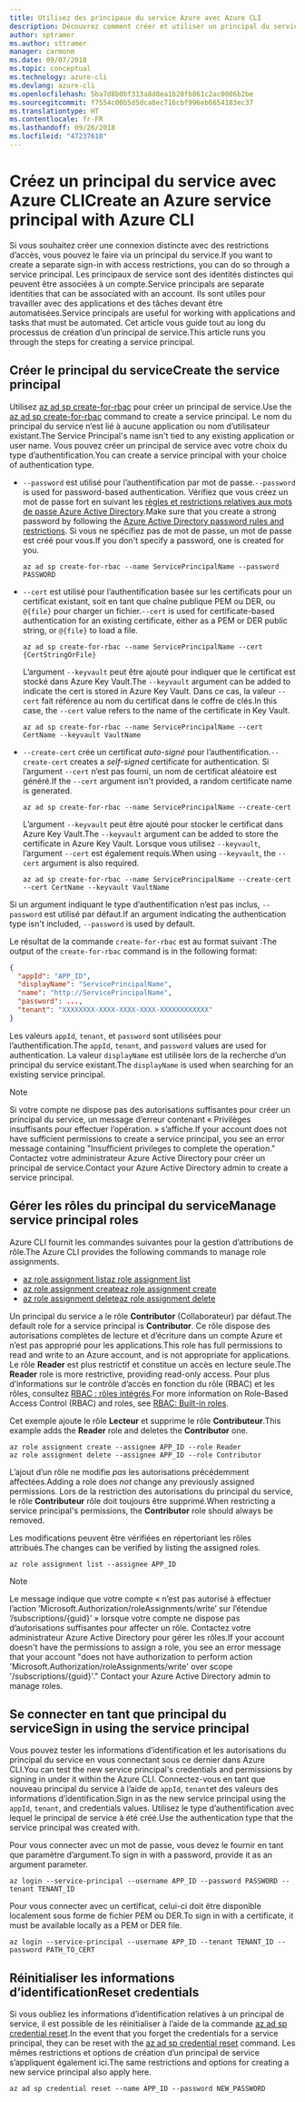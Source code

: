 ```yaml
---
title: Utilisez des principaux du service Azure avec Azure CLI
description: Découvrez comment créer et utiliser un principal du service avec Azure CLI.
author: sptramer
ms.author: sttramer
manager: carmonm
ms.date: 09/07/2018
ms.topic: conceptual
ms.technology: azure-cli
ms.devlang: azure-cli
ms.openlocfilehash: 5ba7d8b0bf313a8d8ea1b20fb861c2ac0086b2be
ms.sourcegitcommit: f7554c00b5d5dca0ec716cbf996eb6654183ec37
ms.translationtype: HT
ms.contentlocale: fr-FR
ms.lasthandoff: 09/26/2018
ms.locfileid: "47237610"
---
```

# <a name="create-an-azure-service-principal-with-azure-cli"></a><span data-ttu-id="f2a9a-103">Créez un principal du service avec Azure CLI</span><span class="sxs-lookup"><span data-stu-id="f2a9a-103">Create an Azure service principal with Azure CLI</span></span>

<span data-ttu-id="f2a9a-104">Si vous souhaitez créer une connexion distincte avec des restrictions d’accès, vous pouvez le faire via un principal du service.</span><span class="sxs-lookup"><span data-stu-id="f2a9a-104">If you want to create a separate sign-in with access restrictions, you can do so through a service principal.</span></span> <span data-ttu-id="f2a9a-105">Les principaux de service sont des identités distinctes qui peuvent être associées à un compte.</span><span class="sxs-lookup"><span data-stu-id="f2a9a-105">Service principals are separate identities that can be associated with an account.</span></span> <span data-ttu-id="f2a9a-106">Ils sont utiles pour travailler avec des applications et des tâches devant être automatisées.</span><span class="sxs-lookup"><span data-stu-id="f2a9a-106">Service principals are useful for working with applications and tasks that must be automated.</span></span> <span data-ttu-id="f2a9a-107">Cet article vous guide tout au long du processus de création d’un principal de service.</span><span class="sxs-lookup"><span data-stu-id="f2a9a-107">This article runs you through the steps for creating a service principal.</span></span>

## <a name="create-the-service-principal"></a><span data-ttu-id="f2a9a-108">Créer le principal du service</span><span class="sxs-lookup"><span data-stu-id="f2a9a-108">Create the service principal</span></span>

<span data-ttu-id="f2a9a-109">Utilisez [az ad sp create-for-rbac](/cli/azure/ad/sp#az-ad-sp-create-for-rbac) pour créer un principal de service.</span><span class="sxs-lookup"><span data-stu-id="f2a9a-109">Use the [az ad sp create-for-rbac](/cli/azure/ad/sp#az-ad-sp-create-for-rbac) command to create a service principal.</span></span> <span data-ttu-id="f2a9a-110">Le nom du principal du service n’est lié à aucune application ou nom d’utilisateur existant.</span><span class="sxs-lookup"><span data-stu-id="f2a9a-110">The Service Principal's name isn't tied to any existing application or user name.</span></span> <span data-ttu-id="f2a9a-111">Vous pouvez créer un principal de service avec votre choix du type d’authentification.</span><span class="sxs-lookup"><span data-stu-id="f2a9a-111">You can create a service principal with your choice of authentication type.</span></span>

* <span data-ttu-id="f2a9a-112">`--password` est utilisé pour l’authentification par mot de passe.</span><span class="sxs-lookup"><span data-stu-id="f2a9a-112">`--password` is used for password-based authentication.</span></span> <span data-ttu-id="f2a9a-113">Vérifiez que vous créez un mot de passe fort en suivant les [règles et restrictions relatives aux mots de passe Azure Active Directory](/azure/active-directory/active-directory-passwords-policy).</span><span class="sxs-lookup"><span data-stu-id="f2a9a-113">Make sure that you create a strong password by following the [Azure Active Directory password rules and restrictions](/azure/active-directory/active-directory-passwords-policy).</span></span> <span data-ttu-id="f2a9a-114">Si vous ne spécifiez pas de mot de passe, un mot de passe est créé pour vous.</span><span class="sxs-lookup"><span data-stu-id="f2a9a-114">If you don't specify a password, one is created for you.</span></span>

  ```azurecli-interactive
  az ad sp create-for-rbac --name ServicePrincipalName --password PASSWORD
  ```

* <span data-ttu-id="f2a9a-115">`--cert` est utilisé pour l’authentification basée sur les certificats pour un certificat existant, soit en tant que chaîne publique PEM ou DER, ou `@{file}` pour charger un fichier.</span><span class="sxs-lookup"><span data-stu-id="f2a9a-115">`--cert` is used for certificate-based authentication for an existing certificate, either as a PEM or DER public string, or `@{file}` to load a file.</span></span>

  ```azurecli-interactive
  az ad sp create-for-rbac --name ServicePrincipalName --cert {CertStringOrFile}
  ```

  <span data-ttu-id="f2a9a-116">L’argument `--keyvault` peut être ajouté pour indiquer que le certificat est stocké dans Azure Key Vault.</span><span class="sxs-lookup"><span data-stu-id="f2a9a-116">The `--keyvault` argument can be added to indicate the cert is stored in Azure Key Vault.</span></span> <span data-ttu-id="f2a9a-117">Dans ce cas, la valeur `--cert` fait référence au nom du certificat dans le coffre de clés.</span><span class="sxs-lookup"><span data-stu-id="f2a9a-117">In this case, the `--cert` value refers to the name of the certificate in Key Vault.</span></span>

  ```azurecli-interactive
  az ad sp create-for-rbac --name ServicePrincipalName --cert CertName --keyvault VaultName
  ```

* <span data-ttu-id="f2a9a-118">`--create-cert` crée un certificat _auto-signé_ pour l’authentification.</span><span class="sxs-lookup"><span data-stu-id="f2a9a-118">`--create-cert` creates a _self-signed_ certificate for authentication.</span></span> <span data-ttu-id="f2a9a-119">Si l’argument `--cert` n’est pas fourni, un nom de certificat aléatoire est généré.</span><span class="sxs-lookup"><span data-stu-id="f2a9a-119">If the `--cert` argument isn't provided, a random certificate name is generated.</span></span>

  ```azurecli-interactive
  az ad sp create-for-rbac --name ServicePrincipalName --create-cert
  ```

  <span data-ttu-id="f2a9a-120">L’argument `--keyvault` peut être ajouté pour stocker le certificat dans Azure Key Vault.</span><span class="sxs-lookup"><span data-stu-id="f2a9a-120">The `--keyvault` argument can be added to store the certificate in Azure Key Vault.</span></span> <span data-ttu-id="f2a9a-121">Lorsque vous utilisez `--keyvault`, l’argument `--cert` est également requis.</span><span class="sxs-lookup"><span data-stu-id="f2a9a-121">When using `--keyvault`, the `--cert` argument is also required.</span></span>

  ```azurecli-interactive
  az ad sp create-for-rbac --name ServicePrincipalName --create-cert --cert CertName --keyvault VaultName
  ```

<span data-ttu-id="f2a9a-122">Si un argument indiquant le type d’authentification n’est pas inclus, `--password` est utilisé par défaut.</span><span class="sxs-lookup"><span data-stu-id="f2a9a-122">If an argument indicating the authentication type isn't included, `--password` is used by default.</span></span>

<span data-ttu-id="f2a9a-123">Le résultat de la commande `create-for-rbac` est au format suivant :</span><span class="sxs-lookup"><span data-stu-id="f2a9a-123">The output of the `create-for-rbac` command is in the following format:</span></span>

```json
{
  "appId": "APP_ID",
  "displayName": "ServicePrincipalName",
  "name": "http://ServicePrincipalName",
  "password": ...,
  "tenant": "XXXXXXXX-XXXX-XXXX-XXXX-XXXXXXXXXXXX"
}
```

<span data-ttu-id="f2a9a-124">Les valeurs `appId`, `tenant`, et `password` sont utilisées pour l’authentification.</span><span class="sxs-lookup"><span data-stu-id="f2a9a-124">The `appId`, `tenant`, and `password` values are used for authentication.</span></span> <span data-ttu-id="f2a9a-125">La valeur `displayName` est utilisée lors de la recherche d’un principal du service existant.</span><span class="sxs-lookup"><span data-stu-id="f2a9a-125">The `displayName` is used when searching for an existing service principal.</span></span>

> [!NOTE]
> <span data-ttu-id="f2a9a-126">Si votre compte ne dispose pas des autorisations suffisantes pour créer un principal du service, un message d’erreur contenant « Privilèges insuffisants pour effectuer l’opération. » s’affiche.</span><span class="sxs-lookup"><span data-stu-id="f2a9a-126">If your account does not have sufficient permissions to create a service principal, you see an error message containing "Insufficient privileges to complete the operation."</span></span> <span data-ttu-id="f2a9a-127">Contactez votre administrateur Azure Active Directory pour créer un principal de service.</span><span class="sxs-lookup"><span data-stu-id="f2a9a-127">Contact your Azure Active Directory admin to create a service principal.</span></span>

## <a name="manage-service-principal-roles"></a><span data-ttu-id="f2a9a-128">Gérer les rôles du principal du service</span><span class="sxs-lookup"><span data-stu-id="f2a9a-128">Manage service principal roles</span></span>

<span data-ttu-id="f2a9a-129">Azure CLI fournit les commandes suivantes pour la gestion d’attributions de rôle.</span><span class="sxs-lookup"><span data-stu-id="f2a9a-129">The Azure CLI provides the following commands to manage role assignments.</span></span>

* [<span data-ttu-id="f2a9a-130">az role assignment list</span><span class="sxs-lookup"><span data-stu-id="f2a9a-130">az role assignment list</span></span>](/cli/azure/role/assignment#az-role-assignment-list)
* [<span data-ttu-id="f2a9a-131">az role assignment create</span><span class="sxs-lookup"><span data-stu-id="f2a9a-131">az role assignment create</span></span>](/cli/azure/role/assignment#az-role-assignment-create)
* [<span data-ttu-id="f2a9a-132">az role assignment delete</span><span class="sxs-lookup"><span data-stu-id="f2a9a-132">az role assignment delete</span></span>](/cli/azure/role/assignment#az-role-assignment-delete)

<span data-ttu-id="f2a9a-133">Un principal du service a le rôle **Contributor** (Collaborateur) par défaut.</span><span class="sxs-lookup"><span data-stu-id="f2a9a-133">The default role for a service principal is **Contributor**.</span></span> <span data-ttu-id="f2a9a-134">Ce rôle dispose des autorisations complètes de lecture et d’écriture dans un compte Azure et n’est pas approprié pour les applications.</span><span class="sxs-lookup"><span data-stu-id="f2a9a-134">This role has full permissions to read and write to an Azure account, and is not appropriate for applications.</span></span> <span data-ttu-id="f2a9a-135">Le rôle **Reader** est plus restrictif et constitue un accès en lecture seule.</span><span class="sxs-lookup"><span data-stu-id="f2a9a-135">The **Reader** role is more restrictive, providing read-only access.</span></span>  <span data-ttu-id="f2a9a-136">Pour plus d’informations sur le contrôle d’accès en fonction du rôle (RBAC) et les rôles, consultez [RBAC : rôles intégrés](/azure/active-directory/role-based-access-built-in-roles).</span><span class="sxs-lookup"><span data-stu-id="f2a9a-136">For more information on Role-Based Access Control (RBAC) and roles, see [RBAC: Built-in roles](/azure/active-directory/role-based-access-built-in-roles).</span></span>

<span data-ttu-id="f2a9a-137">Cet exemple ajoute le rôle **Lecteur** et supprime le rôle **Contributeur**.</span><span class="sxs-lookup"><span data-stu-id="f2a9a-137">This example adds the **Reader** role and deletes the **Contributor** one.</span></span>

```azurecli-interactive
az role assignment create --assignee APP_ID --role Reader
az role assignment delete --assignee APP_ID --role Contributor
```

<span data-ttu-id="f2a9a-138">L’ajout d’un rôle ne modifie _pas_ les autorisations précédemment affectées.</span><span class="sxs-lookup"><span data-stu-id="f2a9a-138">Adding a role does _not_ change any previously assigned permissions.</span></span> <span data-ttu-id="f2a9a-139">Lors de la restriction des autorisations du principal du service, le rôle __Contributeur__ rôle doit toujours être supprimé.</span><span class="sxs-lookup"><span data-stu-id="f2a9a-139">When restricting a service principal's permissions, the __Contributor__ role should always be removed.</span></span>

<span data-ttu-id="f2a9a-140">Les modifications peuvent être vérifiées en répertoriant les rôles attribués.</span><span class="sxs-lookup"><span data-stu-id="f2a9a-140">The changes can be verified by listing the assigned roles.</span></span>

```azurecli-interactive
az role assignment list --assignee APP_ID
```

> [!NOTE]
> <span data-ttu-id="f2a9a-141">Le message indique que votre compte « n’est pas autorisé à effectuer l’action ’Microsoft.Authorization/roleAssignments/write’ sur l’étendue ’/subscriptions/{guid}’ » lorsque votre compte ne dispose pas d’autorisations suffisantes pour affecter un rôle. Contactez votre administrateur Azure Active Directory pour gérer les rôles.</span><span class="sxs-lookup"><span data-stu-id="f2a9a-141">If your account doesn't have the permissions to assign a role, you see an error message that your account "does not have authorization to perform action 'Microsoft.Authorization/roleAssignments/write' over scope '/subscriptions/{guid}'." Contact your Azure Active Directory admin to manage roles.</span></span>

## <a name="sign-in-using-the-service-principal"></a><span data-ttu-id="f2a9a-142">Se connecter en tant que principal du service</span><span class="sxs-lookup"><span data-stu-id="f2a9a-142">Sign in using the service principal</span></span>

<span data-ttu-id="f2a9a-143">Vous pouvez tester les informations d’identification et les autorisations du principal du service en vous connectant sous ce dernier dans Azure CLI.</span><span class="sxs-lookup"><span data-stu-id="f2a9a-143">You can test the new service principal's credentials and permissions by signing in under it within the Azure CLI.</span></span> <span data-ttu-id="f2a9a-144">Connectez-vous en tant que nouveau principal du service à l’aide de `appId`, `tenant`et des valeurs des informations d’identification.</span><span class="sxs-lookup"><span data-stu-id="f2a9a-144">Sign in as the new service principal using the `appId`, `tenant`, and credentials values.</span></span> <span data-ttu-id="f2a9a-145">Utilisez le type d’authentification avec lequel le principal de service à été créé.</span><span class="sxs-lookup"><span data-stu-id="f2a9a-145">Use the authentication type that the service principal was created with.</span></span>

<span data-ttu-id="f2a9a-146">Pour vous connecter avec un mot de passe, vous devez le fournir en tant que paramètre d’argument.</span><span class="sxs-lookup"><span data-stu-id="f2a9a-146">To sign in with a password, provide it as an argument parameter.</span></span>

```azurecli-interactive
az login --service-principal --username APP_ID --password PASSWORD --tenant TENANT_ID
```

<span data-ttu-id="f2a9a-147">Pour vous connecter avec un certificat, celui-ci doit être disponible localement sous forme de fichier PEM ou DER.</span><span class="sxs-lookup"><span data-stu-id="f2a9a-147">To sign in with a certificate, it must be available locally as a PEM or DER file.</span></span>

```azurecli-interactive
az login --service-principal --username APP_ID --tenant TENANT_ID --password PATH_TO_CERT
```

## <a name="reset-credentials"></a><span data-ttu-id="f2a9a-148">Réinitialiser les informations d’identification</span><span class="sxs-lookup"><span data-stu-id="f2a9a-148">Reset credentials</span></span>

<span data-ttu-id="f2a9a-149">Si vous oubliez les informations d’identification relatives à un principal de service, il est possible de les réinitialiser à l’aide de la commande [az ad sp credential reset](/cli/azure/ad/sp/credential#az-ad-sp-credential-reset).</span><span class="sxs-lookup"><span data-stu-id="f2a9a-149">In the event that you forget the credentials for a service principal, they can be reset with the [az ad sp credential reset](/cli/azure/ad/sp/credential#az-ad-sp-credential-reset) command.</span></span> <span data-ttu-id="f2a9a-150">Les mêmes restrictions et options de création d’un principal de service s’appliquent également ici.</span><span class="sxs-lookup"><span data-stu-id="f2a9a-150">The same restrictions and options for creating a new service principal also apply here.</span></span>

```azurecli-interactive
az ad sp credential reset --name APP_ID --password NEW_PASSWORD
```
